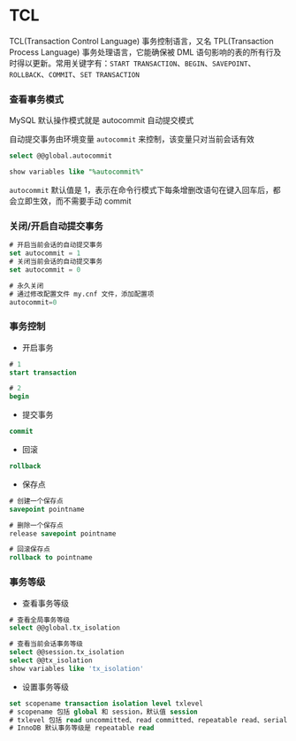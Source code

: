 # TCL

TCL(Transaction Control Language) 事务控制语言，又名 TPL(Transaction Process Language) 事务处理语言，它能确保被 DML 语句影响的表的所有行及时得以更新。常用关键字有：`START TRANSACTION`、`BEGIN`、`SAVEPOINT`、`ROLLBACK`、`COMMIT`、`SET TRANSACTION`

### 查看事务模式

MySQL 默认操作模式就是 autocommit 自动提交模式

自动提交事务由环境变量 `autocommit` 来控制，该变量只对当前会话有效

```sql
select @@global.autocommit

show variables like "%autocommit%"
```

`autocommit` 默认值是 1，表示在命令行模式下每条增删改语句在键入回车后，都会立即生效，而不需要手动 commit

### 关闭/开启自动提交事务

```sql
# 开启当前会话的自动提交事务
set autocommit = 1
# 关闭当前会话的自动提交事务
set autocommit = 0

# 永久关闭
# 通过修改配置文件 my.cnf 文件，添加配置项
autocommit=0
```

### 事务控制

- 开启事务

```sql
# 1
start transaction

# 2
begin
```

- 提交事务

```sql
commit
```

- 回滚

```sql
rollback
```

- 保存点

```sql
# 创建一个保存点
savepoint pointname

# 删除一个保存点
release savepoint pointname

# 回滚保存点
rollback to pointname
```

### 事务等级

- 查看事务等级

```sql
# 查看全局事务等级
select @@global.tx_isolation

# 查看当前会话事务等级
select @@session.tx_isolation
select @@tx_isolation
show variables like 'tx_isolation'
```

- 设置事务等级

```sql
set scopename transaction isolation level txlevel
# scopename 包括 global 和 session，默认值 session
# txlevel 包括 read uncommitted、read committed、repeatable read、serializable
# InnoDB 默认事务等级是 repeatable read
```

